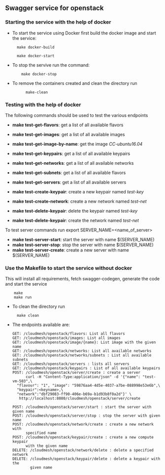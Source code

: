 ## Swagger service for openstack

### Starting the service with the help of docker

* To start the service using Docker first build the docker image
  and start the service:
  
  		make docker-build
	
		make docker-start

* To stop the servive run the command:

     	  make docker-stop

* To remove the containers created and clean the directory run

     	    make-clean

### Testing with the help of docker
The following commands should be used to test the various endpoints

* **make test-get-flavors**: get a list of all available flavors
* **make test-get-images**: get a list of all available images
* **make test-get-image-by-name**: get the image *CC-ubuntu16.04*
* **make test-get-keypairs**: get a list of all available keypairs
* **make test-get-networks**: get a list of all available networks
* **make test-get-subnets**: get a list of all available flavors
* **make test-get-servers**: get a list of all available servers

* **make test-create-keypair**: create a new keypair named *test-key*
* **make test-create-network**: create a new network named *test-net*

* **make test-delete-keypair**: delete the keypair named *test-key*
* **make test-delete-keypair**: create the network named *test-net*

To test server commands run
   export SERVER_NAME=<name_of_server>
   

* **make test-server-start**: start the server with name $(SERVER_NAME)
* **make test-server-stop**: stop the server with name $(SERVER_NAME)
* **make test-server-create**: create a new server with name $(SERVER_NAME)

### Use the Makefile to start the service without docker
  This will install all requirements, fetch swagger-codegen, generate the code and start the service
  
        make
		make run

* To clean the directory run 

     	make clean

* The endpoints available are:

      GET: /cloudmesh/openstack/flavors: List all flavors
      GET: /cloudmesh/openstack/images: List all images
      GET: /cloudmesh/openstack/image/{name}: List image with the given name
      GET: /cloudmesh/openstack/networks: List all available networks
      GET: /cloudmesh/openstack/networks/subnets : List all available subnets
      GET: /cloudmesh/openstack/servers : lists all servers
      GET: /cloudmesh/openstack/keypairs : List of all available keypairs
      POST: /cloudmesh/openstack/server/create : create a server
      	    curl -H "Content-Type:application/json" -d '{"name": "test-vm-503",\
	    "flavour": "1", "image": "59876aa4-4d5e-4037-a7be-088998e53e6b",\
	    "keypair":<keyname>,\
	    "network":"dbf29083-ff90-406e-b69a-b1d93b8f0a2d"}' \
	     http://localhost:8080/cloudmesh/openstack/server/create

      POST: /cloudmesh/openstack/server/start : start the server with given name
      POST: /cloudmesh/openstack/server/stop : stop the server with given name
      POST: /cloudmesh/openstack/network/create : create a new network with
      	    specified name
      POST: /cloudmesh/openstack/keypair/create : create a new compute keypair
      	    with the given name
      DELETE: /cloudmesh/openstack/network/delete : delete a specified network
      DELETE: /cloudmesh/openstack/keypair/delete : delete a keypair with the
      	      given name
